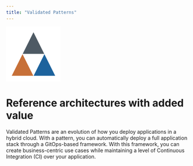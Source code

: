 ```yaml
---
title: "Validated Patterns"
---
```


![Logo](/images/logo.png)

# Reference architectures with added value

Validated Patterns are an evolution of how you deploy applications in a hybrid cloud. With a pattern, you can automatically deploy a full application stack through a GitOps-based framework. With this framework, you can create business-centric use cases while maintaining a level of Continuous Integration (CI) over your application. 
